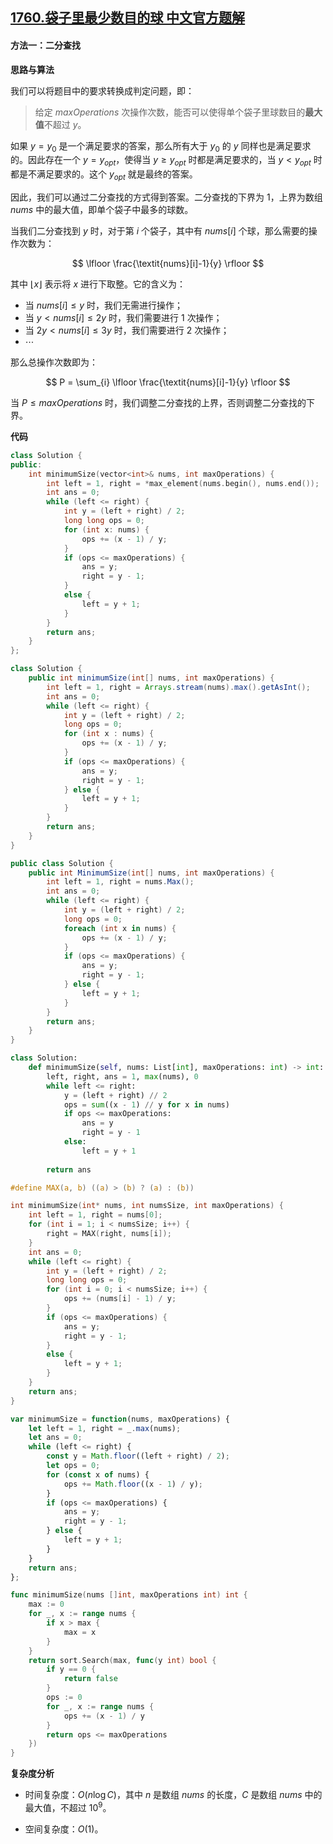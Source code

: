## [1760.袋子里最少数目的球 中文官方题解](https://leetcode.cn/problems/minimum-limit-of-balls-in-a-bag/solutions/100000/dai-zi-li-zui-shao-shu-mu-de-qiu-by-leet-boay)
#### 方法一：二分查找

**思路与算法**

我们可以将题目中的要求转换成判定问题，即：

> 给定 $\textit{maxOperations}$ 次操作次数，能否可以使得单个袋子里球数目的**最大值**不超过 $y$。

如果 $y = y_0$ 是一个满足要求的答案，那么所有大于 $y_0$ 的 $y$ 同样也是满足要求的。因此存在一个 $y = y_\textit{opt}$，使得当 $y \geq y_\textit{opt}$ 时都是满足要求的，当 $y < y_\textit{opt}$ 时都是不满足要求的。这个 $y_\textit{opt}$ 就是最终的答案。

因此，我们可以通过二分查找的方式得到答案。二分查找的下界为 $1$，上界为数组 $\textit{nums}$ 中的最大值，即单个袋子中最多的球数。

当我们二分查找到 $y$ 时，对于第 $i$ 个袋子，其中有 $\textit{nums}[i]$ 个球，那么需要的操作次数为：

$$
\lfloor \frac{\textit{nums}[i]-1}{y} \rfloor
$$

其中 $\lfloor x \rfloor$ 表示将 $x$ 进行下取整。它的含义为：

- 当 $\textit{nums}[i] \leq y$ 时，我们无需进行操作；
- 当 $y < \textit{nums}[i] \leq 2y$ 时，我们需要进行 $1$ 次操作；
- 当 $2y < \textit{nums}[i] \leq 3y$ 时，我们需要进行 $2$ 次操作；
- $\cdots$

那么总操作次数即为：

$$
P = \sum_{i} \lfloor \frac{\textit{nums}[i]-1}{y} \rfloor
$$

当 $P \leq \textit{maxOperations}$ 时，我们调整二分查找的上界，否则调整二分查找的下界。

**代码**

```C++ [sol1-C++]
class Solution {
public:
    int minimumSize(vector<int>& nums, int maxOperations) {
        int left = 1, right = *max_element(nums.begin(), nums.end());
        int ans = 0;
        while (left <= right) {
            int y = (left + right) / 2;
            long long ops = 0;
            for (int x: nums) {
                ops += (x - 1) / y;
            }
            if (ops <= maxOperations) {
                ans = y;
                right = y - 1;
            }
            else {
                left = y + 1;
            }
        }
        return ans;
    }
};
```

```Java [sol1-Java]
class Solution {
    public int minimumSize(int[] nums, int maxOperations) {
        int left = 1, right = Arrays.stream(nums).max().getAsInt();
        int ans = 0;
        while (left <= right) {
            int y = (left + right) / 2;
            long ops = 0;
            for (int x : nums) {
                ops += (x - 1) / y;
            }
            if (ops <= maxOperations) {
                ans = y;
                right = y - 1;
            } else {
                left = y + 1;
            }
        }
        return ans;
    }
}
```

```C# [sol1-C#]
public class Solution {
    public int MinimumSize(int[] nums, int maxOperations) {
        int left = 1, right = nums.Max();
        int ans = 0;
        while (left <= right) {
            int y = (left + right) / 2;
            long ops = 0;
            foreach (int x in nums) {
                ops += (x - 1) / y;
            }
            if (ops <= maxOperations) {
                ans = y;
                right = y - 1;
            } else {
                left = y + 1;
            }
        }
        return ans;
    }
}
```

```Python [sol1-Python3]
class Solution:
    def minimumSize(self, nums: List[int], maxOperations: int) -> int:
        left, right, ans = 1, max(nums), 0
        while left <= right:
            y = (left + right) // 2
            ops = sum((x - 1) // y for x in nums)
            if ops <= maxOperations:
                ans = y
                right = y - 1
            else:
                left = y + 1
        
        return ans
```

```C [sol1-C]
#define MAX(a, b) ((a) > (b) ? (a) : (b))

int minimumSize(int* nums, int numsSize, int maxOperations) {
    int left = 1, right = nums[0];
    for (int i = 1; i < numsSize; i++) {
        right = MAX(right, nums[i]);
    }
    int ans = 0;
    while (left <= right) {
        int y = (left + right) / 2;
        long long ops = 0;
        for (int i = 0; i < numsSize; i++) {
            ops += (nums[i] - 1) / y;
        }
        if (ops <= maxOperations) {
            ans = y;
            right = y - 1;
        }
        else {
            left = y + 1;
        }
    }
    return ans;
}
```

```JavaScript [sol1-JavaScript]
var minimumSize = function(nums, maxOperations) {
    let left = 1, right = _.max(nums);
    let ans = 0;
    while (left <= right) {
        const y = Math.floor((left + right) / 2);
        let ops = 0;
        for (const x of nums) {
            ops += Math.floor((x - 1) / y);
        }
        if (ops <= maxOperations) {
            ans = y;
            right = y - 1;
        } else {
            left = y + 1;
        }
    }
    return ans;
};
```

```go [sol1-Golang]
func minimumSize(nums []int, maxOperations int) int {
	max := 0
	for _, x := range nums {
		if x > max {
			max = x
		}
	}
	return sort.Search(max, func(y int) bool {
		if y == 0 {
			return false
		}
		ops := 0
		for _, x := range nums {
			ops += (x - 1) / y
		}
		return ops <= maxOperations
	})
}
```

**复杂度分析**

- 时间复杂度：$O(n \log C)$，其中 $n$ 是数组 $\textit{nums}$ 的长度，$C$ 是数组 $\textit{nums}$ 中的最大值，不超过 $10^9$。

- 空间复杂度：$O(1)$。